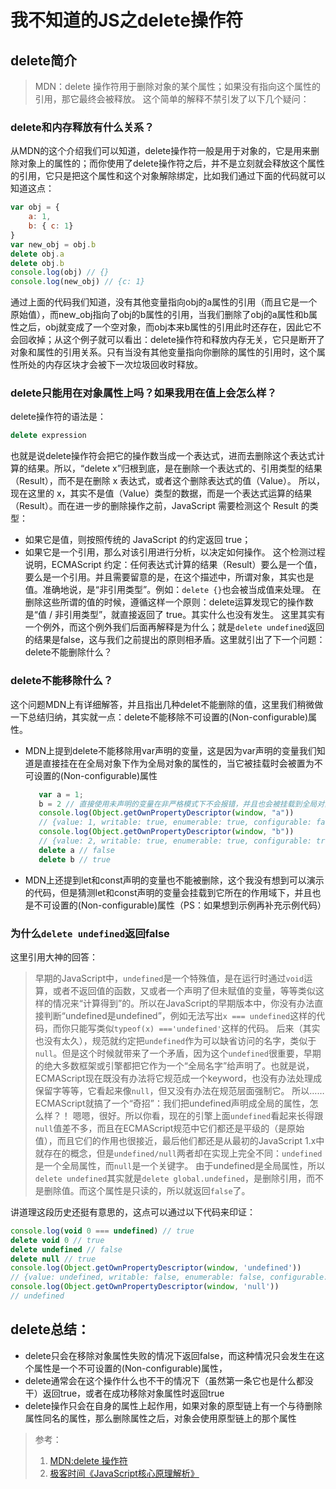 # 我不知道的JS之delete操作符

## delete简介
> MDN：delete 操作符用于删除对象的某个属性；如果没有指向这个属性的引用，那它最终会被释放。
> 这个简单的解释不禁引发了以下几个疑问：

### delete和内存释放有什么关系？
从MDN的这个介绍我们可以知道，delete操作符一般是用于对象的，它是用来删除对象上的属性的；而你使用了delete操作符之后，并不是立刻就会释放这个属性的引用，它只是把这个属性和这个对象解除绑定，比如我们通过下面的代码就可以知道这点：
```JavaScript
var obj = {
    a: 1,
    b: { c: 1}
}
var new_obj = obj.b
delete obj.a
delete obj.b
console.log(obj) // {}
console.log(new_obj) // {c: 1}
```
通过上面的代码我们知道，没有其他变量指向obj的a属性的引用（而且它是一个原始值），而new_obj指向了obj的b属性的引用，当我们删除了obj的a属性和b属性之后，obj就变成了一个空对象，而obj本来b属性的引用此时还存在，因此它不会回收掉；从这个例子就可以看出：delete操作符和释放内存无关，它只是断开了对象和属性的引用关系。只有当没有其他变量指向你删除的属性的引用时，这个属性所处的内存区块才会被下一次垃圾回收时释放。

### delete只能用在对象属性上吗？如果我用在值上会怎么样？
delete操作符的语法是：
```javascript
delete expression
```
也就是说delete操作符会把它的操作数当成一个表达式，进而去删除这个表达式计算的结果。所以，“delete x”归根到底，是在删除一个表达式的、引用类型的结果（Result），而不是在删除 x 表达式，或者这个删除表达式的值（Value）。
所以，现在这里的 x，其实不是值（Value）类型的数据，而是一个表达式运算的结果（Result）。而在进一步的删除操作之前，JavaScript 需要检测这个 Result 的类型：
- 如果它是值，则按照传统的 JavaScript 的约定返回 true；
- 如果它是一个引用，那么对该引用进行分析，以决定如何操作。
这个检测过程说明，ECMAScript 约定：任何表达式计算的结果（Result）要么是一个值，要么是一个引用。并且需要留意的是，在这个描述中，所谓对象，其实也是值。准确地说，是“非引用类型”。例如：`delete {}`也会被当成值来处理。
在删除这些所谓的值的时候，遵循这样一个原则：delete运算发现它的操作数是“值 / 非引用类型”，就直接返回了 true。其实什么也没有发生。
这里其实有一个例外，而这个例外我们后面再解释是为什么；就是`delete undefined`返回的结果是false，这与我们之前提出的原则相矛盾。这里就引出了下一个问题：delete不能删除什么？

### delete不能移除什么？
这个问题MDN上有详细解答，并且指出几种delet不能删除的值，这里我们稍微做一下总结归纳，其实就一点：delete不能移除不可设置的(Non-configurable)属性。
- MDN上提到delete不能移除用var声明的变量，这是因为var声明的变量我们知道是直接挂在在全局对象下作为全局对象的属性的，当它被挂载时会被置为不可设置的(Non-configurable)属性
    ```javascript
       var a = 1;
       b = 2 // 直接使用未声明的变量在非严格模式下不会报错，并且也会被挂载到全局对象下
       console.log(Object.getOwnPropertyDescriptor(window, "a"))
       // {value: 1, writable: true, enumerable: true, configurable: false}
       console.log(Object.getOwnPropertyDescriptor(window, "b"))
       // {value: 2, writable: true, enumerable: true, configurable: true}
       delete a // false 
       delete b // true
    ```
- MDN上还提到let和const声明的变量也不能被删除，这个我没有想到可以演示的代码，但是猜测let和const声明的变量会挂载到它所在的作用域下，并且也是不可设置的(Non-configurable)属性（PS：如果想到示例再补充示例代码）


### 为什么`delete undefined`返回false
这里引用大神的回答：
> 早期的JavaScript中，`undefined`是一个特殊值，是在运行时通过`void`运算，或者不返回值的函数，又或者一个声明了但未赋值的变量，等等类似这样的情况来“计算得到”的。所以在JavaScript的早期版本中，你没有办法直接判断“undefined是undefined”，例如无法写出`x === undefined`这样的代码，而你只能写类似`typeof(x) ==='undefined'`这样的代码。
> 后来（其实也没有太久），规范就约定把`undefined`作为可以缺省访问的名字，类似于`null`。但是这个时候就带来了一个矛盾，因为这个`undefined`很重要，早期的绝大多数框架或引擎都把它作为一个“全局名字”给声明了。也就是说，ECMAScript现在既没有办法将它规范成一个keyword，也没有办法处理成保留字等等，它看起来像`null`，但又没有办法在规范层面强制它。
> 所以……ECMAScript就搞了一个“奇招”：我们把undefined声明成全局的属性，怎么样？！
> 嗯嗯，很好。所以你看，现在的引擎上面`undefined`看起来长得跟`null`值差不多，而且在ECMAScript规范中它们都还是平级的（是原始值），而且它们的作用也很接近，最后他们都还是从最初的JavaScript 1.x中就存在的概念，但是`undefined/null`两者却在实现上完全不同：`undefined`是一个全局属性，而`null`是一个关键字。
> 由于undefined是全局属性，所以`delete undefined`其实就是`delete global.undefined`，是删除引用，而不是删除值。而这个属性是只读的，所以就返回`false`了。

讲道理这段历史还挺有意思的，这点可以通过以下代码来印证：
```javascript
console.log(void 0 === undefined) // true
delete void 0 // true
delete undefined // false
delete null // true
console.log(Object.getOwnPropertyDescriptor(window, 'undefined'))
// {value: undefined, writable: false, enumerable: false, configurable: false}
console.log(Object.getOwnPropertyDescriptor(window, 'null'))
// undefined
```

## delete总结：
- delete只会在移除对象属性失败的情况下返回false，而这种情况只会发生在这个属性是一个不可设置的(Non-configurable)属性，
- delete通常会在这个操作什么也不干的情况下（虽然第一条它也是什么都没干）返回true，或者在成功移除对象属性时返回true
- delete操作只会在自身的属性上起作用，如果对象的原型链上有一个与待删除属性同名的属性，那么删除属性之后，对象会使用原型链上的那个属性

> 参考：
> 1. [MDN:delete 操作符](https://developer.mozilla.org/zh-CN/docs/Web/JavaScript/Reference/Operators/delete)
> 2. [极客时间《JavaScript核心原理解析》](JavaScript核心原理解析)